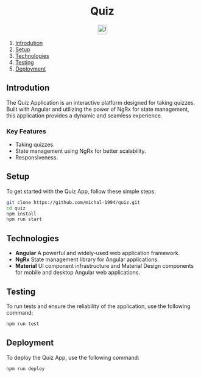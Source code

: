 # <div align="center">Quiz</div>

<div align="center">
  <img src="/src/favicon.ico" alt="Ico" title="Ico" style="height: 25px;">
</div>

1. [Introdution](#introdution)
2. [Setup](#setup)
3. [Technologies](#technologies)
4. [Testing](#testing)
5. [Deployment](#deployment)

## Introdution

The Quiz Application is an interactive platform designed for taking quizzes. Built with Angular and utilizing the power of NgRx for state management, this application provides a dynamic and seamless experience.

### Key Features

-   Taking quizzes.
-   State management using NgRx for better scalability.
-   Responsiveness.

## Setup

To get started with the Quiz App, follow these simple steps:

```bash
git clone https://github.com/michal-1994/quiz.git
cd quiz
npm install
npm run start
```

## Technologies

-   **Angular** A powerful and widely-used web application framework.
-   **NgRx** State management library for Angular applications.
-   **Material** UI component infrastructure and Material Design components for mobile and desktop Angular web applications.

## Testing

To run tests and ensure the reliability of the application, use the following command:

```bash
npm run test
```

## Deployment

To deploy the Quiz App, use the following command:

```bash
npm run deploy
```
